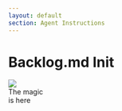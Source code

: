 ```yaml
---
layout: default
section: Agent Instructions
---
```


# Backlog.md Init


<div class="mt-16 flex gap-40 items-center">
    <div >
        <img class="h-60" src="/instructions.1.png">
    </div>
    <card v-click="1" class="text-center font-bold w-40">
        The magic <br>
        is here
    </card>
</div>


<Arrow v-click="1" x1="718" y1="226" x2="480" y2="290"  color="darkred"/>

<!--
They are files in the root folder of the repository containing instructions for the agent.
Backlog.md injects custom CLAUDE.md or AGENTS.md instructions during initialization
-->
